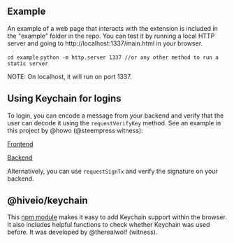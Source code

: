 ## Example

An example of a web page that interacts with the extension is included in the "example" folder in the repo. You can test it by running a local HTTP server and going to http://localhost:1337/main.html in your browser.

`cd example`
`python -m http.server 1337 //or any other method to run a static server`

NOTE: On localhost, it will run on port 1337.

## Using Keychain for logins

To login, you can encode a message from your backend and verify that the user can decode it using the `requestVerifyKey` method.
See an example in this project by @howo (@steempress witness):

[Frontend](https://github.com/drov0/downvote-control-tools-front/blob/c453b81d482421e5ae006c25502c491dbebdc180/src/components/Login.js#L34)

[Backend](https://github.com/drov0/downvote-control-tool-back/blob/master/routes/auth.js#L159)

Alternatively, you can use `requestSignTx` and verify the signature on your backend.

## @hiveio/keychain

This [npm module](https://www.npmjs.com/package/@hiveio/keychain) makes it easy to add Keychain support within the browser. It also includes helpful functions to check whether Keychain was used before. It was developed by @therealwolf (witness).
